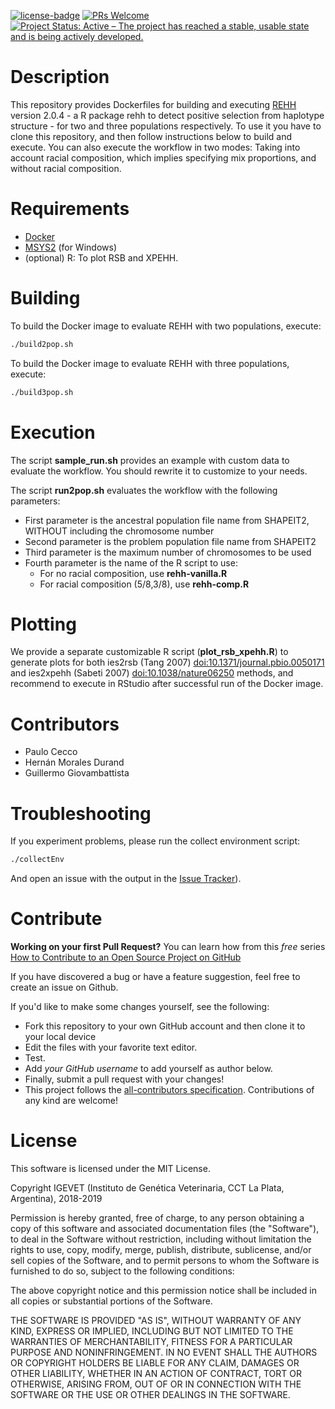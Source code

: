 [![license-badge](https://img.shields.io/badge/license-MIT-blue.svg)](https://img.shields.io/badge/license-MIT-blue.svg)
[![PRs Welcome](https://img.shields.io/badge/PRs-welcome-brightgreen.svg?style=flat-square)](http://makeapullrequest.com)
[![Project Status: Active – The project has reached a stable, usable state and is being actively developed.](http://www.repostatus.org/badges/latest/active.svg)](http://www.repostatus.org/#active)

# Description

This repository provides Dockerfiles for building and executing [REHH](https://www.ncbi.nlm.nih.gov/pubmed/27863062) version 2.0.4 - a R package rehh to detect positive selection from haplotype structure - for two and three populations respectively. To use it you have to clone this repository, and then follow instructions below to build and execute. You can also execute the workflow in two modes: Taking into account racial composition, which implies specifying mix proportions, and without racial composition.

# Requirements

  - [Docker](https://www.docker.com/get-started)
  - [MSYS2](https://www.msys2.org/) (for Windows)
  - (optional) R: To plot RSB and XPEHH.
  
# Building

To build the Docker image to evaluate REHH with two populations, execute:

```bash
./build2pop.sh
```

To build the Docker image to evaluate REHH with three populations, execute:

```bash
./build3pop.sh
```

# Execution

The script **sample_run.sh** provides an example with custom data to evaluate the workflow. You should rewrite it to customize to your needs.

The script **run2pop.sh** evaluates the workflow with the following parameters: 

  - First parameter is the ancestral population file name from SHAPEIT2, WITHOUT including the chromosome number
  - Second parameter is the problem population file name from SHAPEIT2
  - Third parameter is the maximum number of chromosomes to be used
  - Fourth parameter is the name of the R script to use: 
    - For no racial composition, use **rehh-vanilla.R**
    - For racial composition (5/8,3/8), use **rehh-comp.R**

# Plotting

We provide a separate customizable R script (**plot_rsb_xpehh.R**) to generate plots for both ies2rsb (Tang 2007) [<doi:10.1371/journal.pbio.0050171>](https://doi.org/10.1371/journal.pbio.0050171) and ies2xpehh (Sabeti 2007) [<doi:10.1038/nature06250>](https://doi.org/10.1038/nature06250) methods, and recommend to execute in RStudio after successful run of the Docker image.

# Contributors

  - Paulo Cecco
  - Hernán Morales Durand
  - Guillermo Giovambattista

# Troubleshooting

If you experiment problems, please run the collect environment script: 

```bash
./collectEnv
```

And open an issue with the output in the [Issue Tracker](https://github.com/hernanmd/REHH2-docker/issues)).

# Contribute

**Working on your first Pull Request?** You can learn how from this *free* series [How to Contribute to an Open Source Project on 
GitHub](https://egghead.io/series/how-to-contribute-to-an-open-source-project-on-github)

If you have discovered a bug or have a feature suggestion, feel free to create an issue on Github.

If you'd like to make some changes yourself, see the following:

  - Fork this repository to your own GitHub account and then clone it to your local device
  - Edit the files with your favorite text editor.
  - Test.
  - Add _your GitHub username_ to add yourself as author below.
  - Finally, submit a pull request with your changes!
  - This project follows the [all-contributors specification](https://github.com/kentcdodds/all-contributors). Contributions of any kind are welcome!
  
# License

This software is licensed under the MIT License.

Copyright IGEVET (Instituto de Genética Veterinaria, CCT La Plata, Argentina), 2018-2019

Permission is hereby granted, free of charge, to any person obtaining a copy of this software and associated documentation files (the "Software"), to deal in the Software without restriction, including without limitation the rights to use, copy, modify, merge, publish, distribute, sublicense, and/or sell copies of the Software, and to permit persons to whom the Software is furnished to do so, subject to the following conditions:

The above copyright notice and this permission notice shall be included in all copies or substantial portions of the Software.

THE SOFTWARE IS PROVIDED "AS IS", WITHOUT WARRANTY OF ANY KIND, EXPRESS OR IMPLIED, INCLUDING BUT NOT LIMITED TO THE WARRANTIES OF MERCHANTABILITY, FITNESS FOR A PARTICULAR PURPOSE AND NONINFRINGEMENT. IN NO EVENT SHALL THE AUTHORS OR COPYRIGHT HOLDERS BE LIABLE FOR ANY CLAIM, DAMAGES OR OTHER LIABILITY, WHETHER IN AN ACTION OF CONTRACT, TORT OR OTHERWISE, ARISING FROM, OUT OF OR IN CONNECTION WITH THE SOFTWARE OR THE USE OR OTHER DEALINGS IN THE SOFTWARE.